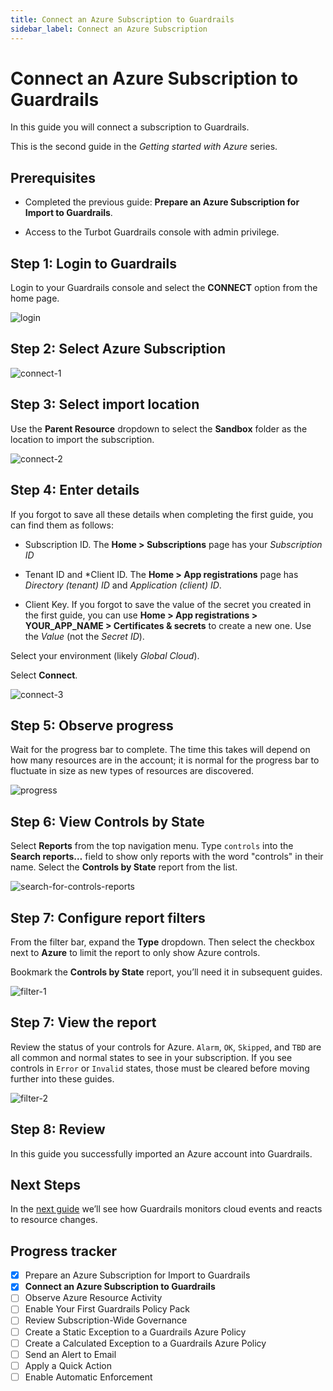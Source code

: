 ```yaml
---
title: Connect an Azure Subscription to Guardrails
sidebar_label: Connect an Azure Subscription
---
```



# Connect an Azure Subscription to Guardrails

In this guide you will connect a subscription to Guardrails.

This is the second guide in the *Getting started with Azure* series.

## Prerequisites

- Completed the previous guide: **Prepare an Azure Subscription for Import to Guardrails**.

- Access to the Turbot Guardrails console with admin privilege.

## Step 1: Login to Guardrails

Login to your Guardrails console and select the **CONNECT** option from the home page.

<p><img alt="login" src="/images/docs/guardrails/getting-started/getting-started-azure/connect-subscription/login.png"/></p>

## Step 2: Select Azure Subscription

<p><img alt="connect-1" src="/images/docs/guardrails/getting-started/getting-started-azure/connect-subscription/connect-1.png"/></p>

## Step 3: Select import location

Use the **Parent Resource** dropdown to select the **Sandbox** folder as the location to import the subscription.

<p><img alt="connect-2" src="/images/docs/guardrails/getting-started/getting-started-azure/connect-subscription/connect-2.png"/></p>

## Step 4: Enter details

If you forgot to save all these details when completing the first guide, you can find them as follows:

- Subscription ID. The **Home > Subscriptions** page has your *Subscription ID*

- Tenant ID and *Client ID. The **Home > App registrations** page has *Directory (tenant) ID* and *Application (client) ID*.

- Client Key. If you forgot to save the value of the secret you created in the first guide, you can use **Home > App registrations > YOUR_APP_NAME > Certificates & secrets** to create a new one. Use the *Value* (not the *Secret ID*).

Select your environment (likely *Global Cloud*). 

Select **Connect**.

<p><img alt="connect-3" src="/images/docs/guardrails/getting-started/getting-started-azure/connect-subscription/connect-3.png"/></p>

## Step 5: Observe progress

Wait for the progress bar to complete. The time this takes will depend on how many resources are in the account; it is normal for the progress bar to fluctuate in size as new types of resources are discovered.

<p><img alt="progress" src="/images/docs/guardrails/getting-started/getting-started-azure/connect-subscription/progress-bar.png"/></p>

## Step 6: View Controls by State

Select **Reports** from the top navigation menu. Type `controls` into the **Search reports…** field to show only reports with the word "controls" in their name. Select the **Controls by State** report from the list. 

<p><img alt="search-for-controls-reports" src="/images/docs/guardrails/getting-started/getting-started-aws/connect-an-account/search-for-controls-reports.png"/></p>

## Step 7: Configure report filters

From the filter bar, expand the **Type** dropdown. Then select the checkbox next to **Azure** to limit the report to only show Azure controls.
 
Bookmark the **Controls by State** report, you’ll need it in subsequent guides. 

<p><img alt="filter-1" src="/images/docs/guardrails/getting-started/getting-started-aws/connect-an-account/set-type-filter.png"/></p>

## Step 7: View the report

Review the status of your controls for Azure.  `Alarm`, `OK`, `Skipped`, and `TBD` are all common and normal states to see in your subscription. If you see controls in `Error` or `Invalid` states, those must be cleared before moving further into these guides.  

<p><img alt="filter-2" src="/images/docs/guardrails/getting-started/getting-started-azure/connect-subscription/filter-2.png"/></p>

## Step 8: Review

In this guide you successfully imported an Azure account into Guardrails.

## Next Steps

In the [next guide](/guardrails/docs/getting-started/getting-started-azure/observe-azure-activity) we’ll see how Guardrails monitors cloud events and reacts to resource changes.

## Progress tracker

- [x] Prepare an Azure Subscription for Import to Guardrails
- [x] **Connect an Azure Subscription to Guardrails**
- [ ] Observe Azure Resource Activity
- [ ] Enable Your First Guardrails Policy Pack
- [ ] Review Subscription-Wide Governance
- [ ] Create a Static Exception to a Guardrails Azure Policy
- [ ] Create a Calculated Exception to a Guardrails Azure Policy
- [ ] Send an Alert to Email
- [ ] Apply a Quick Action
- [ ] Enable Automatic Enforcement
